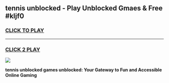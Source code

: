 
## tennis unblocked - Play Unblocked Gmaes & Free #kljf0
<h3>
<a href="https://news.freeplayer.one?title=tennis_unblocked&ref=24F">CLICK TO PLAY</a></h3>
<hr>

<h3>
<a href="https://news.freeplayer.one?title=tennis_unblocked&ref=24F">CLICK 2 PLAY</a>
  
</h3>

<a href="https://news.freeplayer.one?title=tennis_unblocked&ref=24F/"><img src="https://clearcache.store/games.png"></a>


**tennis unblocked games unblocked: Your Gateway to Fun and Accessible Online Gaming**

